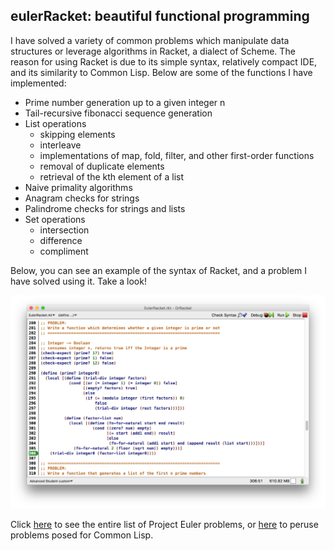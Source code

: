 ## eulerRacket: beautiful functional programming ##

I have solved a variety of common problems which manipulate data structures or leverage algorithms in Racket, a dialect of Scheme. The reason for using Racket is due to its simple syntax, relatively compact IDE, and its similarity to Common Lisp. Below are some of the functions I have implemented:

* Prime number generation up to a given integer n
* Tail-recursive fibonacci sequence generation
* List operations
    * skipping elements
    * interleave
    * implementations of map, fold, filter, and other first-order functions
    * removal of duplicate elements
    * retrieval of the kth element of a list 
* Naive primality algorithms
* Anagram checks for strings
* Palindrome checks for strings and lists
* Set operations
  * intersection
  * difference
  * compliment



Below, you can see an example of the syntax of Racket, and a problem I have solved using it. Take a look!

![application](https://github.com/jyoo980/eulerRacket/blob/master/window.png)

Click [here](https://projecteuler.net/) to see the entire list of Project Euler problems, or [here](http://www.ic.unicamp.br/~meidanis/courses/mc336/2006s2/funcional/L-99_Ninety-Nine_Lisp_Problems.html) to peruse problems posed for Common Lisp.


